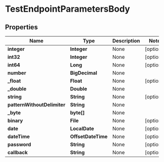 

# TestEndpointParametersBody

## Properties

Name | Type | Description | Notes
------------ | ------------- | ------------- | -------------
**integer** | **Integer** | None |  [optional]
**int32** | **Integer** | None |  [optional]
**int64** | **Long** | None |  [optional]
**number** | **BigDecimal** | None | 
**_float** | **Float** | None |  [optional]
**_double** | **Double** | None | 
**string** | **String** | None |  [optional]
**patternWithoutDelimiter** | **String** | None | 
**_byte** | **byte[]** | None | 
**binary** | **File** | None |  [optional]
**date** | **LocalDate** | None |  [optional]
**dateTime** | **OffsetDateTime** | None |  [optional]
**password** | **String** | None |  [optional]
**callback** | **String** | None |  [optional]



